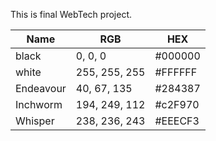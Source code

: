 This is final WebTech project.





| Name      | RGB           | HEX     |
|-----------|---------------|---------|
| black     | 0, 0, 0       | #000000 |
| white     | 255, 255, 255 | #FFFFFF |
| Endeavour | 40, 67, 135   | #284387 |
| Inchworm  | 194, 249, 112 | #c2F970 |
| Whisper   | 238, 236, 243 | #EEECF3 |
